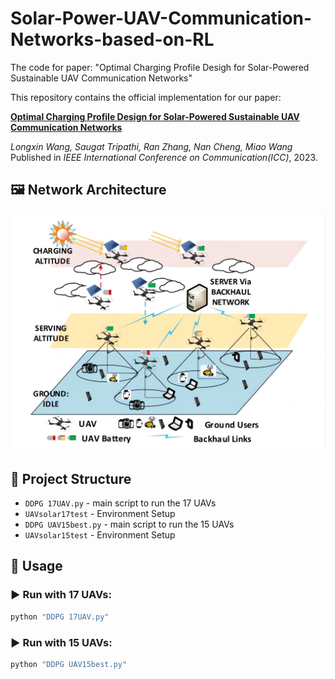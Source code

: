 # Solar-Power-UAV-Communication-Networks-based-on-RL
The code for paper: "Optimal Charging Profile Desigh for Solar-Powered Sustainable UAV Communication Networks"

This repository contains the official implementation for our paper:

**[Optimal Charging Profile Design for Solar-Powered Sustainable UAV Communication Networks](https://ieeexplore.ieee.org/abstract/document/10279806)**  

_Longxin Wang, Saugat Tripathi, Ran Zhang, Nan Cheng, Miao Wang_  
Published in *IEEE International Conference on Communication(ICC)*, 2023.
## 🖼️ Network Architecture
![UAV Network](UAV_System.png)

## 📁 Project Structure
- `DDPG 17UAV.py` - main script to run the 17 UAVs
- `UAVsolar17test` - Environment Setup
- `DDPG UAV15best.py` - main script to run the 15 UAVs
- `UAVsolar15test` - Environment Setup

## 🚀 Usage

### ▶️ Run with 17 UAVs:

```bash
python "DDPG 17UAV.py"
```
### ▶️ Run with 15 UAVs:
```bash
python "DDPG UAV15best.py"
```
